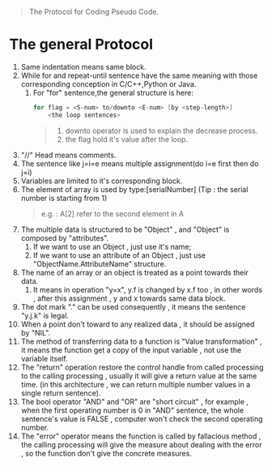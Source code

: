 >The Protocol for Coding Pseudo Code.

# The general Protocol

1. Same indentation means same block.
2. While for and repeat-until sentence have the same meaning with those corresponding conception in C/C++,Python or Java.
    1. For "for" sentence,the general structure is here:
        ```Cpp
        for flag = <S-num> to/downto <E-num> [by <step-length>]  
            <the loop sentences>  
        ```
        >1. downto operator is used to explain the decrease process.
        >2. the flag hold it's value after the loop.
3. "//" Head means comments.
4. The sentence like j=i=e means multiple assignment(do i=e first then do j=i)
5. Variables are limited to it's corresponding block.
6. The element of array is used by type:<arrayName>[serialNumber] (Tip : the serial number is starting from 1)
   >e.g. : A[2] refer to the second element in A
7. The multiple data is structured to be "Object" , and "Object" is composed by "attributes".
    1. If we want to use an Object , just use it's name;
    2. If we want to use an attribute of an Object , just use "ObjectName.AttributeName" structure.
8. The name of an array or an object is treated as a point towards their data.
    1. It means in operation "y=x", y.f is changed by x.f too , in other words , after this assignment , y and x towards same data block.
9. The dot mark "." can be used consequently , it means the sentence "y.j.k" is legal.
10. When a point don't toward to any realized data , it should be assigned by "NIL".
11. The method of transferring data to a function is "Value transformation" , it means the function get a copy of the input variable , not use the variable itself.
12. The "return" operation restore the control handle from called processing to the calling processing , usually it will give a return value at the same time. (in this architecture , we can return multiple number values in a single return sentence).
13. The bool operator "AND" and "OR" are "short circuit" , for example , when the first operating number is 0 in "AND" sentence, the whole sentence's value is FALSE , computer won't check the second operating number.
14. The "error" operator means the function is called by fallacious method , the calling processing will give the measure about dealing with the error , so the function don't give the concrete measures.
